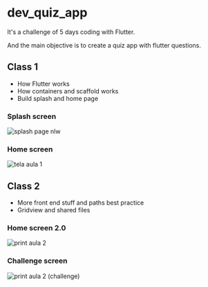 # dev_quiz_app

It's a challenge of 5 days coding with Flutter.

And the main objective is to create a quiz app with flutter questions.


## Class 1
- How Flutter works
- How containers and scaffold works
- Build splash and home page

### Splash screen
![splash page nlw](https://user-images.githubusercontent.com/22040894/115610863-cefbe500-a2bf-11eb-8e81-06171acf9f04.png)

### Home screen
![tela aula 1](https://user-images.githubusercontent.com/22040894/115610994-f0f56780-a2bf-11eb-95e0-6a48b01b5090.png)


## Class 2
- More front end stuff and paths best practice
- Gridview and shared files

### Home screen 2.0
![print aula 2](https://user-images.githubusercontent.com/22040894/115611155-1f734280-a2c0-11eb-8a0b-cf6fc2fce9cd.png)

### Challenge screen
![print aula 2 (challenge)](https://user-images.githubusercontent.com/22040894/115611228-3023b880-a2c0-11eb-9b9d-5506bf218e59.png)



